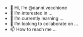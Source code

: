 - 👋 Hi, I’m @danni.vecchione
- 👀 I’m interested in ...
- 🌱 I’m currently learning ...
- 💞️ I’m looking to collaborate on ...
- 📫 How to reach me ...

<!---
victoria.vecchione is a ✨ special ✨ repository because its `README.md` (this file) appears on your GitHub profile.
You can click the Preview link to take a look at your changes.
--->
